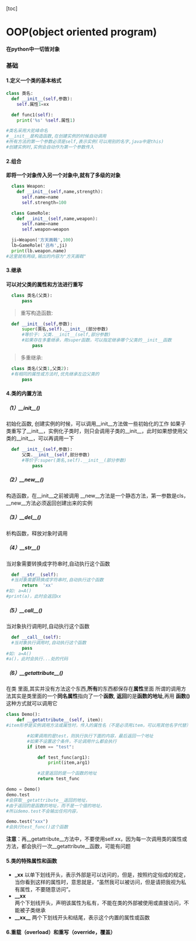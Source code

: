 [toc]
# OOP(object oriented program)
**在python中一切皆对象**
### 基础
#### 1.定义一个类的基本格式
```python
class 类名:
  def __init__(self,参数):
    self.属性1=xx

  def func1(self):    
    print('%s' %self.属性1)

#类名采用大驼峰命名
#__init__是构造函数,在创建实例的时候自动调用
#所有方法的第一个参数必须是self,表示实例(可以用别的名字,java中是this)
#创建实例时,实例会自动作为第一个参数传入
```
#### 2.组合

**即将一个对象传入另一个对象中,就有了多级的对象**
```python
  class Weapon:
    def __init__(self,name,strength):
      self.name=name
      self.strength=100

  class GameRole:
    def __init__(self,name,weapon):
      self.name=name
      self.weapon=weapon

  ji=Weapon('方天画戟',100)
  lb=GameRole('吕布',ji)
  print(lb.weapon.name)   
#这里就有两级,输出的内容为"方天画戟"
```

#### 3.继承

**可以对父类的属性和方法进行重写**
```python
  class 类名(父类):
      pass
```

>重写构造函数:
```python
  def __init__(self,参数):
      super(类名,self).__init__(部分参数)
      #等价于: 父类.__init__(self,部分参数)
      #如果存在多重继承，用super函数，可以指定继承哪个父类的__init__函数
          pass
```

>多重继承:   
```python
  class 类名(父类1,父类2):   
  #有相同的属性或方法时,优先继承左边父类的
      pass
```

#### 4.类的内置方法
##### （1）\_\_init__()
初始化函数, 创建实例的时候，可以调用__init__方法做一些初始化的工作
如果子类重写了__init__，实例化子类时，则只会调用子类的__init__，此时如果想使用父类的__init__，可以再调用一下
```python
  def __init__(self,参数):
      父类.__init__(self,部分参数)
      #等价于:super(类名,self).__init__(部分参数)
          pass
```
##### （2）\_\_new__()
构造函数，在__init__之前被调用
\_\_new__方法是一个静态方法，第一参数是cls，\_\_new__方法必须返回创建出来的实例

##### （3）\_\_del__()
析构函数，释放对象时调用

##### （4）\_\_str__()
当对象需要转换成字符串时,自动执行这个函数
```python
  def __str__(self):          
  #当对象需要转换成字符串时,自动执行这个函数
      return  'xx'
#如: a=A()
#print(a)，此时会返回xx
```

##### （5）\_\_call__()
当对象执行调用时,自动执行这个函数
```python
  def __call__(self):    
  #当对象执行调用时,自动执行这个函数
      pass
#如: a=A()
#a()，此时会执行...处的代码
```

##### （6）\_\_getattribute__()
在类 里面,其实并没有方法这个东西,**所有**的东西都保存在**属性**里面
所谓的调用方法其实是类里面的一个**同名属性**指向了一个**函数**,
**返回**的是**函数的地址**,再用 **函数()** 这种方式就可以调用它
```python
class Demo():
    def __getattribute__(self, item):
#item形参是实例调用方法或属性时，传入的属性名（不是必须用item，可以用其他名字代替）

        #如果调用的是test，则执行执行下面的内容，最后返回一个地址
        #如果不设置这个条件，不论调用什么都会执行
        if item == "test":  

            def test_func(arg1):
                print(item,arg1)

            #这里返回的是一个函数的地址
            return test_func      

demo = Demo()
demo.test       
#会获取__getattribute__返回的地址，
#由于返回的是函数的地址，而不是一个值的地址，
#所以demo.test不会输出任何内容，

demo.test("xxx")
#会执行test_func()这个函数
```
**注意**：再__getattribute__方法中，不要使用self.xx，因为每一次调用类的属性或方法，都会执行一次__getattribute__函数，可能有问题
#### 5.类的特殊属性和函数
* **_xx**
以单下划线开头，表示外部是可以访问的，但是，按照约定俗成的规定，当你看到这样的属性时，意思就是，“虽然我可以被访问，但是请把我视为私有属性，不要随意访问”。
* **__xx**   
两个下划线开头，声明该属性为私有，不能在类的外部被使用或直接访问，不能被子类继承
* **\_\_xx__**
两个下划线开头和结尾，表示这个内置的属性或函数

#### 6.重载（overload）和重写（override，覆盖）
